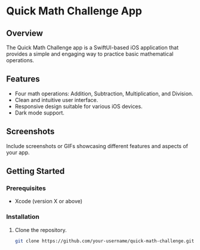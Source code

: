 # Quick Math Challenge App

## Overview
The Quick Math Challenge app is a SwiftUI-based iOS application that provides a simple and engaging way to practice basic mathematical operations.

## Features
- Four math operations: Addition, Subtraction, Multiplication, and Division.
- Clean and intuitive user interface.
- Responsive design suitable for various iOS devices.
- Dark mode support.

## Screenshots

Include screenshots or GIFs showcasing different features and aspects of your app.

## Getting Started

### Prerequisites
- Xcode (version X or above)

### Installation
1. Clone the repository.
   ```bash
   git clone https://github.com/your-username/quick-math-challenge.git
